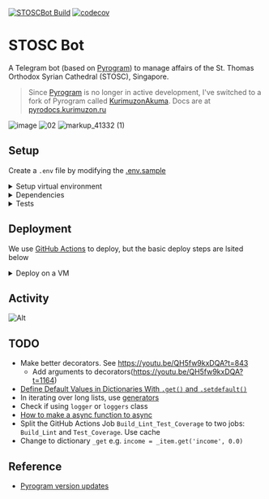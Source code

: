 [![STOSCBot Build](https://github.com/viper25/stoscbot/actions/workflows/python-app.yml/badge.svg)](https://github.com/viper25/stoscbot/actions/workflows/python-app.yml)  [![codecov](https://codecov.io/gh/viper25/stoscbot/branch/main/graph/badge.svg?token=QQ3WXQ2TSQ)](https://codecov.io/gh/viper25/stoscbot)

# STOSC Bot

A Telegram bot (based on [Pyrogram](https://docs.pyrogram.org/)) to manage affairs of the St. Thomas Orthodox Syrian
Cathedral (STOSC), Singapore.

> Since [Pyrogram](https://github.com/pyrogram/pyrogram) is no longer in active development, I've switched to a fork of
> Pyrogram called [KurimuzonAkuma](https://github.com/KurimuzonAkuma/pyrogram). Docs are
> at [pyrodocs.kurimuzon.ru](https://pyrodocs.kurimuzon.ru/)

![image](https://user-images.githubusercontent.com/327990/142089101-04f782d3-0982-4ac0-83d0-899d714bc1cb.png) ![02](https://user-images.githubusercontent.com/327990/142300513-b2cbde04-f695-40f3-92f3-5e56649550f9.png) ![markup_41332 (1)](https://user-images.githubusercontent.com/327990/145735665-da9a6c31-29cc-4a5e-8824-8cd8653b84f8.png)

## Setup

Create a `.env` file by modifying the [.env.sample](.env.sample)

<details>

<summary>
Setup virtual environment
</summary>

```bash
python -m venv .venv
```

Activate (on Windows):

```dos
.venv\Scripts\activate.bat
```

On Linux:

Change `config.ini` for server.

```bash
source .venv/bin/activate
nohup python3 run_stoscbot.py &
```

</details>

<details>

<summary>
Dependencies
</summary>

## Install dependencies.

```bash
pip install -r requirements.txt
```

### Upgrade dependencies

Upgrade dependencies, test locally and then freeze to `requirements_pro.txt`

```bash
pip install --upgrade pip
pip install --upgrade -r requirements.txt
```

To freeze requirements, delete the virtual env and recreate it to remove cruft installs. Then run the above command to 
install the dependencies and freeze them (with the command below).

```bash
pip freeze --exclude pytest-cov --exclude pytest --exclude pytest-asyncio > requirements-frozen.txt
```

</details>

<details>
<summary>
Tests
</summary>

## Run Tests

Ensure `pytest` and `pytest-asyncio` is installed so that VSCode and find tests. Run the below command to run the tests.

```bash
pytest --cov=./ --cov-report=xml
coverage report
```

</details>

## Deployment

We use [GitHub Actions](https://github.com/viper25/stoscbot/actions) to deploy, but the basic deploy steps are lsited
below
<details>
<summary>Deploy on a VM</summary>

1. Update server timezone to local timezone
2. [Do not re-use](https://docs.pyrogram.org/faq/using-multiple-clients-at-once-on-the-same-account) a session file when
   deploying to a new instance. On a new instance, delete any existing `.session` file
   and [generate a new session file](https://docs.pyrogram.org/start/auth#bot-authorization).
3. Keep the `.env` and `.session` files in a `..\credentials\` directory.
   The [deployment scripts](.github\workflows\python-app.yml) will copy these files to the correct location.
4. Copy
   the [Google API keys](https://console.cloud.google.com/iam-admin/serviceaccounts/details/104130143367587513093;edit=true/keys?project=api-project-57990973458)
   to `~/.config/gspread/service_account.json`. On Windows, it's at `C:\Users\xxx\AppData\Roaming\gspread\`
   Make sure that the Google account associated with your API credentials has access to the Google Sheet. You may need
   to share the Google Sheet with the email address specified in your `credentials.json` file.
5. Subsequently, run headless as ` nohup python3 run_stoscbot.py &`

</details>

## Activity

![Alt](https://repobeats.axiom.co/api/embed/8f7c105c760f4c1728a380d4940249878f8775b4.svg "Repobeats analytics image")

## TODO

* Make better decorators. See https://youtu.be/QH5fw9kxDQA?t=843
    * Add arguments to decorators(https://youtu.be/QH5fw9kxDQA?t=1164)
* [Define Default Values in Dictionaries With `.get()` and `.setdefault()`](https://realpython.com/python-coding-interview-tips/#define-default-values-in-dictionaries-with-get-and-setdefault)
* In iterating over long lists,
  use [generators](https://realpython.com/python-coding-interview-tips/#save-memory-with-generators)
* Check if using `logger` or `loggers` class
* [How to make a async function to async](https://youtu.be/GpqAQxH1Afc?t=968)
* Split the GitHub Actions Job `Build_Lint_Test_Coverage` to two jobs: `Build_Lint` and `Test_Coverage`. Use cache
* Change to dictionary `_get` e.g. `income = _item.get('income', 0.0)`

## Reference

* [Pyrogram version updates](https://github.com/pyrogram/pyrogram/compare/v2.0.34...v2.0.35) 